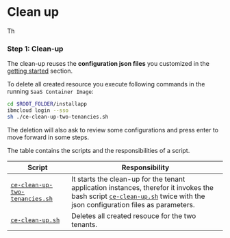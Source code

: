 # Clean up

Th
### Step 1: Clean-up

The clean-up reuses the **configuration json files** you customized in the [getting started](https://ibm.github.io/multi-tenancy-documentation/serverless-via-ibm-code-engine/ce-setup-create-the-instances/) section.

To delete all created resource you execute following commands in the running `SaaS Container Image`:

```sh
cd $ROOT_FOLDER/installapp
ibmcloud login --sso
sh ./ce-clean-up-two-tenancies.sh
```

The deletion will also ask to review some configurations and press enter to move forward in some steps.

The table contains the scripts and the responsibilities of a script.

| Script | Responsibility |
|---|---|
| [`ce-clean-up-two-tenancies.sh`](https://github.com/IBM/multi-tenancy/blob/main/installapp/ce-clean-up-two-tenancies.sh) | It starts the clean-up for the tenant application instances, therefor it invokes the bash script [`ce-clean-up.sh`](https://github.com/IBM/multi-tenancy/blob/main/installapp/ce-clean-up.sh) twice with the json configuration files as parameters. |
| [`ce-clean-up.sh`](https://github.com/IBM/multi-tenancy/blob/main/installapp/ce-clean-up.sh) | Deletes all created resouce for the two tenants. |